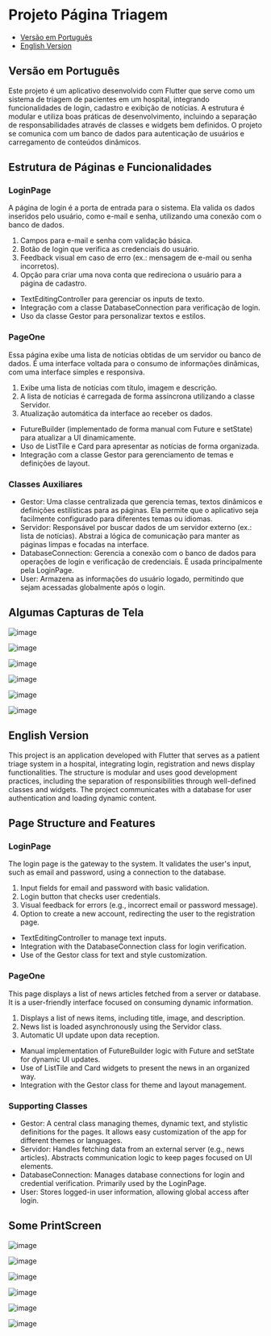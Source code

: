 # Projeto Página Triagem

- [Versão em Português](#versão-em-português)
- [English Version](#english-version)

## Versão em Português

Este projeto é um aplicativo desenvolvido com Flutter que serve como um sistema de triagem de pacientes em um hospital, integrando funcionalidades de login, cadastro e exibição de notícias. A estrutura é modular e utiliza boas práticas de desenvolvimento, incluindo a separação de responsabilidades através de classes e widgets bem definidos. O projeto se comunica com um banco de dados para autenticação de usuários e carregamento de conteúdos dinâmicos.

## Estrutura de Páginas e Funcionalidades

### LoginPage

A página de login é a porta de entrada para o sistema. Ela valida os dados inseridos pelo usuário, como e-mail e senha, utilizando uma conexão com o banco de dados.

1. Campos para e-mail e senha com validação básica.
2. Botão de login que verifica as credenciais do usuário.
3. Feedback visual em caso de erro (ex.: mensagem de e-mail ou senha incorretos).
4. Opção para criar uma nova conta que redireciona o usuário para a página de cadastro.

- TextEditingController para gerenciar os inputs de texto.
- Integração com a classe DatabaseConnection para verificação de login.
- Uso da classe Gestor para personalizar textos e estilos.

### PageOne

Essa página exibe uma lista de notícias obtidas de um servidor ou banco de dados. É uma interface voltada para o consumo de informações dinâmicas, com uma interface simples e responsiva.

1. Exibe uma lista de notícias com título, imagem e descrição.
2. A lista de notícias é carregada de forma assíncrona utilizando a classe Servidor.
3. Atualização automática da interface ao receber os dados.

- FutureBuilder (implementado de forma manual com Future e setState) para atualizar a UI dinamicamente.
- Uso de ListTile e Card para apresentar as notícias de forma organizada.
- Integração com a classe Gestor para gerenciamento de temas e definições de layout.

### Classes Auxiliares

- Gestor: Uma classe centralizada que gerencia temas, textos dinâmicos e definições estilísticas para as páginas. Ela permite que o aplicativo seja facilmente configurado para diferentes temas ou idiomas.
- Servidor: Responsável por buscar dados de um servidor externo (ex.: lista de notícias). Abstrai a lógica de comunicação para manter as páginas limpas e focadas na interface.
- DatabaseConnection: Gerencia a conexão com o banco de dados para operações de login e verificação de credenciais. É usada principalmente pela LoginPage.
- User: Armazena as informações do usuário logado, permitindo que sejam acessadas globalmente após o login.

## Algumas Capturas de Tela

![image](https://github.com/user-attachments/assets/97890076-582c-4f9f-906e-caa09bb990f0)

![image](https://github.com/user-attachments/assets/13ae373a-be8e-4832-bc5c-b81ca32dbef2)

![image](https://github.com/user-attachments/assets/f355289e-868d-4aa2-bb3f-64136b2a814d)

![image](https://github.com/user-attachments/assets/8e31b193-18bb-4a9f-b323-e3b26a7d0d95)

![image](https://github.com/user-attachments/assets/3727743d-ab65-4900-a98b-0ac5e106becf)

![image](https://github.com/user-attachments/assets/3fc37186-5e14-4353-94dc-099a864214dd)

## English Version

This project is an application developed with Flutter that serves as a patient triage system in a hospital, integrating login, registration and news display functionalities. The structure is modular and uses good development practices, including the separation of responsibilities through well-defined classes and widgets. The project communicates with a database for user authentication and loading dynamic content.

## Page Structure and Features

### LoginPage

The login page is the gateway to the system. It validates the user's input, such as email and password, using a connection to the database.

1. Input fields for email and password with basic validation.
2. Login button that checks user credentials.
3. Visual feedback for errors (e.g., incorrect email or password message).
4. Option to create a new account, redirecting the user to the registration page.

- TextEditingController to manage text inputs.
- Integration with the DatabaseConnection class for login verification.
- Use of the Gestor class for text and style customization.

### PageOne

This page displays a list of news articles fetched from a server or database. It is a user-friendly interface focused on consuming dynamic information.

1. Displays a list of news items, including title, image, and description.
2. News list is loaded asynchronously using the Servidor class.
3. Automatic UI update upon data reception.
   
- Manual implementation of FutureBuilder logic with Future and setState for dynamic UI updates.
- Use of ListTile and Card widgets to present the news in an organized way.
- Integration with the Gestor class for theme and layout management.

### Supporting Classes

- Gestor: A central class managing themes, dynamic text, and stylistic definitions for the pages. It allows easy customization of the app for different themes or languages.
- Servidor: Handles fetching data from an external server (e.g., news articles). Abstracts communication logic to keep pages focused on UI elements.
- DatabaseConnection: Manages database connections for login and credential verification. Primarily used by the LoginPage.
- User: Stores logged-in user information, allowing global access after login.

## Some PrintScreen

![image](https://github.com/user-attachments/assets/2ccd3df4-5455-4e7d-b245-d1b5a088f0a2)

![image](https://github.com/user-attachments/assets/aeb8c1a4-736d-46a9-bc5d-4cf8ad25fd6e)

![image](https://github.com/user-attachments/assets/099c44d2-c88e-4a2d-b085-9d3555730954)

![image](https://github.com/user-attachments/assets/10c4acef-8044-4ee8-9e0e-a317f9cdda2d)

![image](https://github.com/user-attachments/assets/078aab28-df6b-4314-afff-bfdca527b606)

![image](https://github.com/user-attachments/assets/45ccafca-5d09-4c18-a807-a5333846b925)
